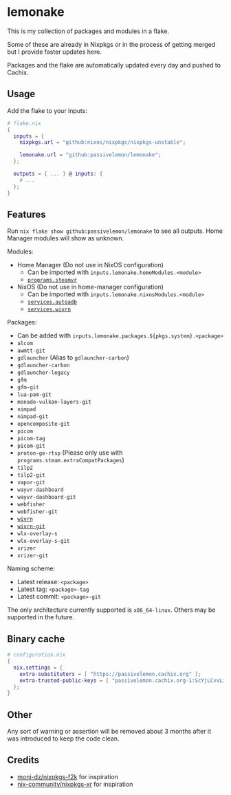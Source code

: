 # lemonake
This is my collection of packages and modules in a flake.

Some of these are already in Nixpkgs or in the process of getting merged but I provide faster updates here.

Packages and the flake are automatically updated every day and pushed to Cachix.

## Usage
Add the flake to your inputs:
```nix
# flake.nix
{
  inputs = {
    nixpkgs.url = "github:nixos/nixpkgs/nixpkgs-unstable";

    lemonake.url = "github:passivelemon/lemonake";
  };

  outputs = { ... } @ inputs: {
    # ...
  };
}
```

## Features
Run `nix flake show github:passivelemon/lemonake` to see all outputs. Home Manager modules will show as unknown.

Modules:
- Home Manager (Do not use in NixOS configuration)
  - Can be imported with `inputs.lemonake.homeModules.<module>`
  - [`programs.steamvr`](./modules/home-manager/steamvr/README.md)
- NixOS (Do not use in home-manager configuration)
  - Can be imported with `inputs.lemonake.nixosModules.<module>`
  - [`services.autoadb`](./modules/nixos/autoadb/README.md)
  - [`services.wivrn`](./modules/nixos/wivrn/README.md)

Packages:
- Can be added with `inputs.lemonake.packages.${pkgs.system}.<package>`
- `alcom`
- `awmtt-git`
- `gdlauncher` (Alias to `gdlauncher-carbon`)
- `gdlauncher-carbon`
- `gdlauncher-legacy`
- `gfm`
- `gfm-git`
- `lua-pam-git`
- `monado-vulkan-layers-git`
- `nimpad`
- `nimpad-git`
- `opencomposite-git`
- `picom`
- `picom-tag`
- `picom-git`
- `proton-ge-rtsp` (Please only use with `programs.steam.extraCompatPackages`)
- `tilp2`
- `tilp2-git`
- `vapor-git`
- `wayvr-dashboard`
- `wayvr-dashboard-git`
- `webfisher`
- `webfisher-git`
- [`wivrn`](./pkgs/wivrn/README.md)
- [`wivrn-git`](./pkgs/wivrn/README.md)
- `wlx-overlay-s`
- `wlx-overlay-s-git`
- `xrizer`
- `xrizer-git`

Naming scheme:
- Latest release: `<package>`
- Latest tag: `<package>-tag`
- Latest commit: `<package>-git`

The only architecture currently supported is `x86_64-linux`. Others may be supported in the future.

## Binary cache
```nix
# configuration.nix
{
  nix.settings = {
    extra-substituters = [ "https://passivelemon.cachix.org" ];
    extra-trusted-public-keys = [ "passivelemon.cachix.org-1:ScYjLCvvLi70S95SMMr8lMilpZHuafLP3CK/nZ9AaXM=" ];
  };
}
```

## Other
Any sort of warning or assertion will be removed about 3 months after it was introduced to keep the code clean.

## Credits
- [moni-dz/nixpkgs-f2k](https://github.com/moni-dz/nixpkgs-f2k/) for inspiration
- [nix-community/nixpkgs-xr](https://github.com/nix-community/nixpkgs-xr/) for inspiration

